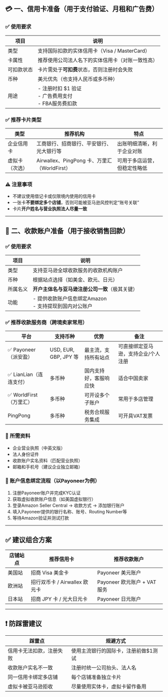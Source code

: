 ## 💳 一、信用卡准备（用于支付验证、月租和广告费）

### ✅ 使用要求

| 项目    | 说明                                        |
| ----- | ----------------------------------------- |
| 类型    | 支持国际扣款的实体信用卡（Visa / MasterCard）           |
| 卡属性   | 推荐使用公司法人名下的实体信用卡（对账一致性高）                  |
| 可扣款状态 | 卡片需处于**可扣费**状态，否则注册时会失败                   |
| 币种    | 美元优先（也支持人民币或多币种）                          |
| 用途    | - 注册时扣 \$1 验证<br> - 广告费用支付<br> - FBA服务费扣款 |

### ✅ 推荐卡片类型

| 类型      | 推荐机构                                 | 特点             |
| ------- | ------------------------------------ | -------------- |
| 企业信用卡   | 工商银行、招商银行、平安银行、光大银行等                 | 出账明细清晰，利于企业对账  |
| 虚拟卡（次选） | Airwallex、PingPong 卡、万里汇（WorldFirst） | 可用于多店运营，但稳定性略低 |

### ⚠️ 注意事项

* 不建议使用借记卡或仅限境内使用的信用卡
* 一张卡**不要绑定多个店铺**，否则可能被亚马逊风控判定“账号关联”
* 卡片**开户姓名与营业执照法人尽量一致**

---

## 🏦 二、收款账户准备（用于接收销售回款）

### ✅ 使用要求

| 项目   | 说明                                   |
| ---- | ------------------------------------ |
| 类型   | 支持亚马逊全球收款服务的收款机构账户                   |
| 币种   | 根据站点选择（如美金、欧元、日元）                    |
| 所属名义 | **开户主体名与亚马逊注册公司一致**（极其关键）            |
| 功能   | - 提供收款账户信息绑定Amazon<br> - 支持提现到国内对公账户 |

### ✅ 推荐收款服务商（跨境卖家常用）

| 平台                | 支持币种                 | 优势          | 备注                 |
| ----------------- | -------------------- | ----------- | ------------------ |
| ✅ Payoneer（派安盈）   | USD, EUR, GBP, JPY 等 | 最主流，支持所有站点  | 可直接绑定亚马逊，支持企业/个人注册 |
| ✅ LianLian（连连支付）  | 多币种                  | 国内支持好，客服响应快 | 适合中国卖家             |
| ✅ WorldFirst（万里汇） | 多币种                  | 可开设多个子账户    | 常用于多店管理            |
| PingPong          | 多币种                  | 税务合规服务集成    | 可开具VAT发票           |

### 📑 所需资料

* 企业营业执照（中英文版）
* 法人身份证件
* 收款账户实名资料（匹配营业执照）
* 邮箱和手机号（建议企业独立邮箱）

### 🧾 账户信息绑定流程（以Payoneer为例）

1. 注册Payoneer账户并完成KYC认证
2. 获取虚拟收款账户信息（如美国虚拟银行）
3. 登录Amazon Seller Central → 收款方式 → 添加银行账户
4. 填入Payoneer提供的银行名称、账号、Routing Number等
5. 等待Amazon验证并测试打款

---

## ✅ 建议组合方案

| 店铺站点 | 推荐信用卡                 | 推荐收款账户                |
| ---- | --------------------- | --------------------- |
| 美国站  | 招商 Visa 美金卡           | Payoneer 美元账户         |
| 欧洲站  | 招行双币卡 / Airwallex 欧元卡 | Payoneer 欧元账户 + VAT服务 |
| 日本站  | 招商 JPY 卡 / 光大日元卡      | Payoneer 日元账户         |

---

## ❗ 防踩雷建议

| 踩雷点          | 规避方式                 |
| ------------ | -------------------- |
| 信用卡无法扣款，注册失败 | 使用主流银行的国际卡，注册前做\$1测试 |
| 收款账户实名不一致    | 注册时统一公司抬头、法人名        |
| 同一信用卡绑定多店铺   | 每个店铺准备独立卡片           |
| 虚拟卡被亚马逊拒收    | 尽量使用实体卡，虚拟卡留作备用      |

